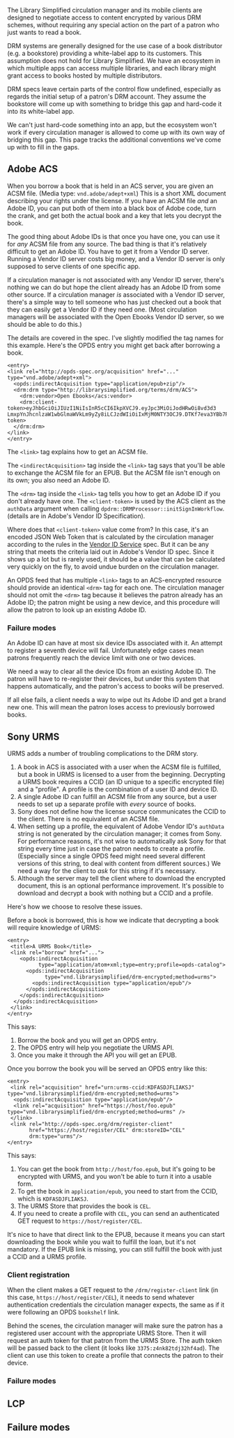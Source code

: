 The Library Simplified circulation manager and its mobile clients are designed to negotiate access to content encrypted by various DRM schemes, without requiring any special action on the part of a patron who just wants to read a book.

DRM systems are generally designed for the use case of a book distributor (e.g. a bookstore) providing a white-label app to its customers. This assumption does not hold for Library Simplified. We have an ecosystem in which multiple apps can access multiple libraries, and each library might grant access to books hosted by multiple distributors.

DRM specs leave certain parts of the control flow undefined, especially as regards the initial setup of a patron's DRM account. They assume the bookstore will come up with something to bridge this gap and hard-code it into its white-label app.

We can't just hard-code something into an app, but the ecosystem won't work if every circulation manager is allowed to come up with its own way of bridging this gap. This page tracks the additional conventions we've come up with to fill in the gaps.

## Adobe ACS

When you borrow a book that is held in an ACS server, you are given an ACSM file. (Media type: `vnd.adobe/adept+xml`) This is a short XML document describing your rights under the license. If you have an ACSM file _and_ an Adobe ID, you can put both of them into a black box of Adobe code, turn the crank, and get both the actual book and a key that lets you decrypt the book.

The good thing about Adobe IDs is that once you have one, you can use it for _any_ ACSM file from any source. The bad thing is that it's relatively difficult to get an Adobe ID. You have to get it from a Vendor ID server. Running a Vendor ID server costs big money, and a Vendor ID server is only supposed to serve clients of one specific app.

If a circulation manager is not associated with any Vendor ID server, there's nothing we can do but hope the client already has an Adobe ID from some other source. If a circulation manager _is_ associated with a Vendor ID server, there's a simple way to tell someone who has just checked out a book that they can easily get a Vendor ID if they need one. (Most circulation managers will be associated with the Open Ebooks Vendor ID server, so we should be able to do this.)

The details are covered in the  spec. I've slightly modified the tag names for this example. Here's the OPDS entry you might get back after borrowing a book.

```
<entry>
<link rel="http://opds-spec.org/acquisition" href="..." type="vnd.adobe/adept+xml">
  <opds:indirectAcquisition type="application/epub+zip"/>
  <drm:drm type="http://librarysimplified.org/terms/drm/ACS">
    <drm:vendor>Open Ebooks</acs:vendor>
    <drm:client-token>eyJhbGciOiJIUzI1NiIsInR5cCI6IkpXVCJ9.eyJpc3MiOiJodHRwOi8vd3d3
LmxpYnJhcnlzaW1wbGlmaWVkLm9yZy8iLCJzdWIiOiIxMjM0NTY3OCJ9.DTKf7eva3YBb7RzMWs_5EK36wQPfk_RMxBf7UvLAgxc</drm:client-token>
  </drm:drm>
</link>
</entry>
```

The `<link>` tag explains how to get an ACSM file.

The `<indirectAcquisition>` tag inside the `<link>` tag says that you'll be able to exchange the ACSM file for an EPUB. But the ACSM file isn't enough on its own; you also need an Adobe ID.

The `<drm>` tag inside the `<link>` tag tells you how to get an Adobe ID if you don't already have one. The `<client-token>` is used by the ACS client as the `authData` argument when calling `dpdrm::DRMProcessor::initSignInWorkflow`. (details are in Adobe's Vendor ID Specification).

Where does that `<client-token>` value come from? In this case, it's an encoded JSON Web Token that is calculated by the circulation manager according to the rules in the [Vendor ID Service](https://docs.google.com/document/d/1j8nWPVmy95pJ_iU4UTC-QgHK2QhDUSdQ0OQTFR2NE_0/edit#) spec. But it can be any string that meets the criteria laid out in Adobe's Vendor ID spec. Since it shows up a lot but is rarely used, it should be a value that can be calculated very quickly on the fly, to avoid undue burden on the circulation manager.

An OPDS feed that has multiple `<link>` tags to an ACS-encrypted resource should provide an identical `<drm>` tag for each one. The circulation manager should not omit the `<drm>` tag because it believes the patron already has an Adobe ID; the patron might be using a new device, and this procedure will allow the patron to look up an existing Adobe ID.

### Failure modes

An Adobe ID can have at most six device IDs associated with it. An attempt to register a seventh device will fail. Unfortunately edge cases mean patrons frequently reach the device limit with one or two devices.

We need a way to clear all the device IDs from an existing Adobe ID. The patron will have to re-register their devices, but under this system that happens automatically, and the patron's access to books will be preserved.

If all else fails, a client needs a way to wipe out its Adobe ID and get a brand new one. This will mean the patron loses access to previously borrowed books.

## Sony URMS

URMS adds a number of troubling complications to the DRM story.

1. A book in ACS is associated with a user when the ACSM file is fulfilled, but a book in URMS is licensed to a user from the beginning. Decrypting a URMS book requires a CCID (an ID unique to a specific encrypted file) and a "profile". A profile is the combination of a user ID and device ID.
2. A single Adobe ID can fulfill an ACSM file from any source, but a user needs to set up a separate profile with _every_ source of books.
3. Sony does not define how the license source communicates the CCID to the client. There is no equivalent of an ACSM file.
4. When setting up a profile, the equivalent of Adobe Vendor ID's `authData` string is not generated by the circulation manager; it comes from Sony. For performance reasons, it's not wise to automatically ask Sony for that string every time just in case the patron needs to create a profile. (Especially since a single OPDS feed might need several different versions of this string, to deal with content from different sources.) We need a way for the client to _ask_ for this string if it's necessary.
5. Although the server may tell the client where to download the encrypted document, this is an optional performance improvement. It's possible to download and decrypt a book with nothing but a CCID and a profile. 

Here's how we choose to resolve these issues. 

Before a book is borrowed, this is how we indicate that decrypting a book will require knowledge of URMS:

```
<entry>
 <title>A URMS Book</title>
 <link rel="borrow" href="...">
    <opds:indirectAcquisition
          type="application/atom+xml;type=entry;profile=opds-catalog">
      <opds:indirectAcquisition
            type="vnd.librarysimplified/drm-encrypted;method=urms">
        <opds:indirectAcquisition type="application/epub"/>
      </opds:indirectAcquisition>
    </opds:indirectAcquisition>
  </opds:indirectAcquisition>
 </link>
</entry>
```

This says:

1. Borrow the book and you will get an OPDS entry.
2. The OPDS entry will help you negotiate the URMS API.
3. Once you make it through the API you will get an EPUB.

Once you borrow the book you will be served an OPDS entry like this:

```
<entry>
 <link rel="acquisition" href="urn:urms-ccid:KDFASDJFLIAKSJ" type="vnd.librarysimplified/drm-encrypted;method=urms">
  <opds:indirectAcquisition type="application/epub"/>
  <link rel="acquisition" href="https://host/foo.epub" type="vnd.librarysimplified/drm-encrypted;method=urms" />
 </link>
 <link rel="http://opds-spec.org/drm/register-client" 
       href="https://host/register/CEL" drm:storeID="CEL"
       drm:type="urms"/>
</entry>
```

This says:

1. You can get the book from `http://host/foo.epub`, but it's going to be encrypted with URMS, and you won't be able to turn it into a usable form.
2. To get the book in `application/epub`, you need to start from the CCID, which is `KDFASDJFLIAKSJ`.
3. The URMS Store that provides the book is `CEL`.
4. If you need to create a profile with `CEL`, you can send an authenticated GET request to `https://host/register/CEL`.

It's nice to have that direct link to the EPUB, because it means you can start downloading the book while you wait to fulfill the loan, but it's not mandatory. If the EPUB link is missing, you can still fulfill the book with just a CCID and a URMS profile.

### Client registration

When the client makes a GET request to the `/drm/register-client` link (in this case, `https://host/register/CEL`), it needs to send whatever authentication credentials the circulation manager expects, the same as if it were following an OPDS `bookshelf` link.

Behind the scenes, the circulation manager will make sure the patron has a registered user account with the appropriate URMS Store. Then it will request an auth token for that patron from the URMS Store. The auth token will be passed back to the client (it looks like `3375:z4nk82tdj32hf4ad`). The client can use this token to create a profile that connects the patron to their device.

### Failure modes

## LCP

## Failure modes